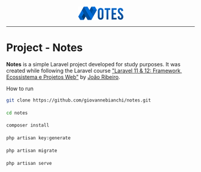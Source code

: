 <p align="center"><img src="public/assets/images/logo.png" alt="Notes Logo"></p>

---

# Project - Notes

**Notes** is a simple Laravel project developed for study purposes. It was created while following the Laravel course ["Laravel 11 & 12: Framework, Ecossistema e Projetos Web"](https://www.udemy.com/course/laravel-11-framework-ecossistema-e-projetos-web) by [João Ribeiro](https://www.linkedin.com/in/joaoribeirosys4soft/).

How to run
```bash
git clone https://github.com/giovannebianchi/notes.git

cd notes

composer install

php artisan key:generate

php artisan migrate

php artisan serve
```
